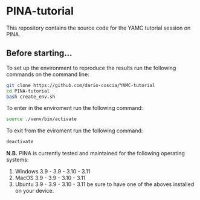 # PINA-tutorial
This repository contains the source code for the YAMC tutorial session on PINA.

## Before starting...
To set up the environment to reproduce the results run the following commands on the command line:
```bash
git clone https://github.com/dario-coscia/YAMC-tutorial
cd PINA-tutorial
bash create_env.sh
```
To enter in the enviroment run the following command:
```bash
source ./venv/bin/activate
```
To exit from the eviroment run the following command:
```bash
deactivate
```
**N.B.**
PINA is currently tested and maintained for the following operating systems:
1. Windows 3.9 - 3.9 - 3.10 - 3.11
2. MacOS 3.9 - 3.9 - 3.10 - 3.11
3. Ubuntu 3.9 - 3.9 - 3.10 - 3.11
be sure to have one of the aboves installed on your device.
